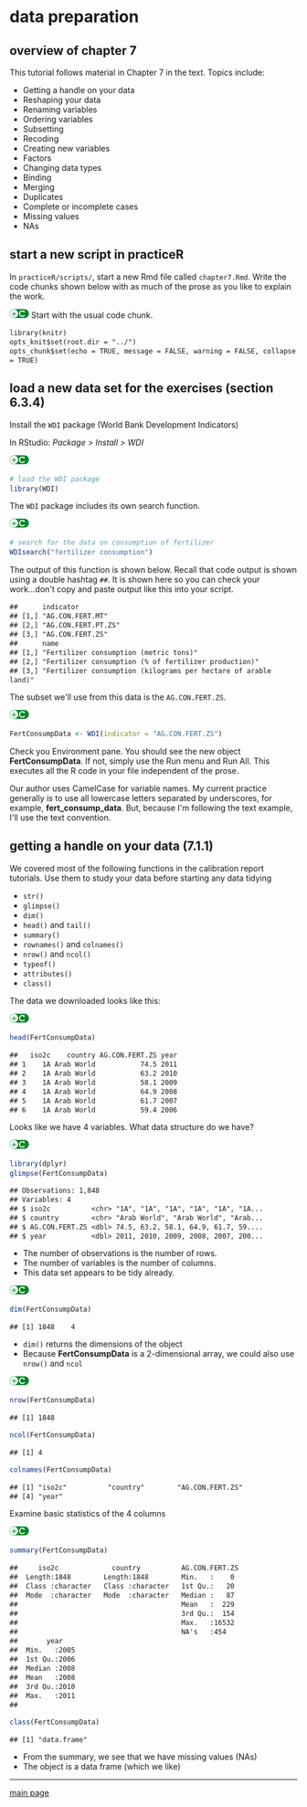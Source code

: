 
data preparation
================

overview of chapter 7
---------------------

This tutorial follows material in Chapter 7 in the text. Topics include:

-   Getting a handle on your data
-   Reshaping your data
-   Renaming variables
-   Ordering variables
-   Subsetting
-   Recoding
-   Creating new variables
-   Factors
-   Changing data types
-   Binding
-   Merging
-   Duplicates
-   Complete or incomplete cases
-   Missing values
-   NAs

start a new script in practiceR
-------------------------------

In `practiceR/scripts/`, start a new Rmd file called `chapter7.Rmd`. Write the code chunks shown below with as much of the prose as you like to explain the work.

![](../resources/images/code-icon.png) Start with the usual code chunk.

    library(knitr)
    opts_knit$set(root.dir = "../")
    opts_chunk$set(echo = TRUE, message = FALSE, warning = FALSE, collapse = TRUE)

load a new data set for the exercises (section 6.3.4)
-----------------------------------------------------

Install the `WDI` package (World Bank Development Indicators)

In RStudio: *Package &gt; Install &gt; WDI*

![](../resources/images/code-icon.png)

``` r
# load the WDI package 
library(WDI)
```

The `WDI` package includes its own search function.

![](../resources/images/code-icon.png)

``` r
# search for the data on consumption of fertilizer
WDIsearch("fertilizer consumption") 
```

The output of this function is shown below. Recall that code output is shown using a double hashtag `##`. It is shown here so you can check your work...don't copy and paste output like this into your script.

    ##      indicator          
    ## [1,] "AG.CON.FERT.MT"   
    ## [2,] "AG.CON.FERT.PT.ZS"
    ## [3,] "AG.CON.FERT.ZS"   
    ##      name                                                           
    ## [1,] "Fertilizer consumption (metric tons)"                         
    ## [2,] "Fertilizer consumption (% of fertilizer production)"          
    ## [3,] "Fertilizer consumption (kilograms per hectare of arable land)"

The subset we'll use from this data is the `AG.CON.FERT.ZS`.

![](../resources/images/code-icon.png)

``` r
FertConsumpData <- WDI(indicator = "AG.CON.FERT.ZS")
```

Check you Environment pane. You should see the new object **FertConsumpData**. If not, simply use the Run menu and Run All. This executes all the R code in your file independent of the prose.

Our author uses CamelCase for variable names. My current practice generally is to use all lowercase letters separated by underscores, for example, **fert\_consump\_data**. But, because I'm following the text example, I'll use the text convention.

getting a handle on your data (7.1.1)
-------------------------------------

We covered most of the following functions in the calibration report tutorials. Use them to study your data before starting any data tidying

-   `str()`
-   `glimpse()`
-   `dim()`
-   `head()` and `tail()`
-   `summary()`
-   `rownames()` and `colnames()`
-   `nrow()` and `ncol()`
-   `typeof()`
-   `attributes()`
-   `class()`

The data we downloaded looks like this:

![](../resources/images/code-icon.png)

``` r
head(FertConsumpData)
```

    ##   iso2c    country AG.CON.FERT.ZS year
    ## 1    1A Arab World           74.5 2011
    ## 2    1A Arab World           63.2 2010
    ## 3    1A Arab World           58.1 2009
    ## 4    1A Arab World           64.9 2008
    ## 5    1A Arab World           61.7 2007
    ## 6    1A Arab World           59.4 2006

Looks like we have 4 variables. What data structure do we have?

![](../resources/images/code-icon.png)

``` r
library(dplyr)
glimpse(FertConsumpData)
```

    ## Observations: 1,848
    ## Variables: 4
    ## $ iso2c          <chr> "1A", "1A", "1A", "1A", "1A", "1A...
    ## $ country        <chr> "Arab World", "Arab World", "Arab...
    ## $ AG.CON.FERT.ZS <dbl> 74.5, 63.2, 58.1, 64.9, 61.7, 59....
    ## $ year           <dbl> 2011, 2010, 2009, 2008, 2007, 200...

-   The number of observations is the number of rows.
-   The number of variables is the number of columns.
-   This data set appears to be tidy already.

![](../resources/images/code-icon.png)

``` r
dim(FertConsumpData)
```

    ## [1] 1848    4

-   `dim()` returns the dimensions of the object
-   Because **FertConsumpData** is a 2-dimensional array, we could also use `nrow()` and `ncol`

![](../resources/images/code-icon.png)

``` r
nrow(FertConsumpData)
```

    ## [1] 1848

``` r
ncol(FertConsumpData)
```

    ## [1] 4

``` r
colnames(FertConsumpData)
```

    ## [1] "iso2c"          "country"        "AG.CON.FERT.ZS"
    ## [4] "year"

Examine basic statistics of the 4 columns

![](../resources/images/code-icon.png)

``` r
summary(FertConsumpData)
```

    ##     iso2c             country          AG.CON.FERT.ZS 
    ##  Length:1848        Length:1848        Min.   :    0  
    ##  Class :character   Class :character   1st Qu.:   20  
    ##  Mode  :character   Mode  :character   Median :   87  
    ##                                        Mean   :  229  
    ##                                        3rd Qu.:  154  
    ##                                        Max.   :16532  
    ##                                        NA's   :454    
    ##       year     
    ##  Min.   :2005  
    ##  1st Qu.:2006  
    ##  Median :2008  
    ##  Mean   :2008  
    ##  3rd Qu.:2010  
    ##  Max.   :2011  
    ## 

``` r
class(FertConsumpData)
```

    ## [1] "data.frame"

-   From the summary, we see that we have missing values (NAs)
-   The object is a data frame (which we like)

------------------------------------------------------------------------

[main page](../README.md)
